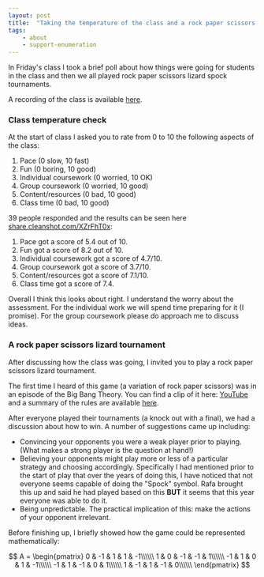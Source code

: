 ```yaml
---
layout: post
title:  "Taking the temperature of the class and a rock paper scissors lizard spock tournament"
tags:
    - about
    - support-enumeration
---
```


In Friday's class I took a brief poll about how things were going for students
in the class and then we all played rock paper scissors lizard spock
tournaments.

A recording of the class is available [here](https://cardiff.cloud.panopto.eu/Panopto/Pages/Viewer.aspx?id=583acc30-236d-4499-9b2d-afa700c681a8).

### Class temperature check

At the start of class I asked you to rate from 0 to 10 the following aspects of
the class:

1. Pace (0 slow, 10 fast)
2. Fun (0 boring, 10 good)
3. Individual coursework (0 worried, 10 OK)
4. Group coursework (0 worried, 10 good)
5. Content/resources (0 bad, 10 good)
6. Class time (0 bad, 10 good)

39 people responded and the results can be seen here [share.cleanshot.com/XZrFhT0x](https://share.cleanshot.com/XZrFhT0x):

1. Pace got a score of 5.4 out of 10.
2. Fun got a score of 8.2 out of 10.
3. Individual coursework got a score of 4.7/10.
4. Group coursework got a score of 3.7/10.
5. Content/resources got a score of 7.1/10.
6. Class time got a score of 7.4.

Overall I think this looks about right. I understand the worry about the
assessment. For the individual work we will spend time preparing for it (I
promise). For the group coursework please do approach me to discuss ideas.

### A rock paper scissors lizard tournament

After discussing how the class was going, I invited you to play a rock paper
scissors lizard tournament.

The first time I heard of this game (a variation of rock paper scissors) was in
an episode of the Big Bang Theory. You can find a clip of it here:
[YouTube](https://youtu.be/x5Q6-wMx-K8) and a summary of the rules are available
[here](https://github.com/drvinceknight/gt/blob/main/do/static/rpsls/main.pdf).

After everyone played their tournaments (a knock out with a final), we had a
discussion about how to win. A number of suggestions came up including:

- Convincing your opponents you were a weak player prior to playing. (What makes
  a strong player is the question at hand!)
- Believing your opponents might play more or less of a particular strategy and
  choosing accordingly. Specifically I had mentioned prior to the start of play
  that over the years of doing this, I have noticed that not everyone seems
  capable of doing the "Spock" symbol. Rafa brought this up and said he had
  played based on this **BUT** it seems that this year everyone was able to do
  it.
- Being unpredictable. The practical implication of this: make the actions of
  your opponent irrelevant.

Before finishing up, I briefly showed how the game could be represented
mathematically:

$$
A = \begin{pmatrix}
0 & -1 & 1 & 1 & -1\\\\\\
1 & 0 & -1 & -1 & 1\\\\\\
-1 & 1 & 0 & 1 & -1\\\\\\
-1 & 1 & -1 & 0 & 1\\\\\\
1 & -1 & 1 & -1 & 0\\\\\\
\end{pmatrix}
$$
